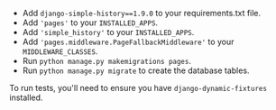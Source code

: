 - Add `django-simple-history==1.9.0` to your requirements.txt file.
- Add `'pages'` to your `INSTALLED_APPS`.
- Add `'simple_history'` to your `INSTALLED_APPS`.
- Add `'pages.middleware.PageFallbackMiddleware'` to your `MIDDLEWARE_CLASSES`.
- Run `python manage.py makemigrations pages`.
- Run `python manage.py migrate` to create the database tables.

To run tests, you'll need to ensure you have `django-dynamic-fixtures` installed.